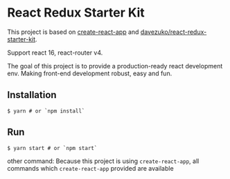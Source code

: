 # React Redux Starter Kit

This project is based on [create-react-app](https://github.com/facebook/create-react-app) and [davezuko/react-redux-starter-kit](https://github.com/davezuko/react-redux-starter-kit).

Support react 16, react-router v4.

The goal of this project is to provide a production-ready react development env. Making front-end development robust, easy and fun.

## Installation
``` shell
$ yarn # or `npm install`
```

## Run
``` shell
$ yarn start # or `npm start`
```

other command:
Because this project is using ```create-react-app```, all commands which ```create-react-app``` provided are available
